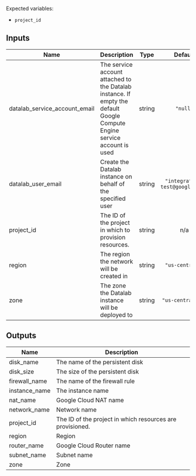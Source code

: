 Expected variables:
- `project_id`

<!-- BEGINNING OF PRE-COMMIT-TERRAFORM DOCS HOOK -->
## Inputs

| Name | Description | Type | Default | Required |
|------|-------------|:----:|:-----:|:-----:|
| datalab\_service\_account\_email | The service account attached to the Datalab instance. If empty the default Google Compute Engine service account is used | string | `"null"` | no |
| datalab\_user\_email | Create the Datalab instance on behalf of the specified user | string | `"integration-test@google.com"` | no |
| project\_id | The ID of the project in which to provision resources. | string | n/a | yes |
| region | The region the network will be created in | string | `"us-central1"` | no |
| zone | The zone the Datalab instance will be deployed to | string | `"us-central1-c"` | no |

## Outputs

| Name | Description |
|------|-------------|
| disk\_name | The name of the persistent disk |
| disk\_size | The size of the persistent disk |
| firewall\_name | The name of the firewall rule |
| instance\_name | The instance name |
| nat\_name | Google Cloud NAT name |
| network\_name | Network name |
| project\_id | The ID of the project in which resources are provisioned. |
| region | Region |
| router\_name | Google Cloud Router name |
| subnet\_name | Subnet name |
| zone | Zone |

<!-- END OF PRE-COMMIT-TERRAFORM DOCS HOOK -->

